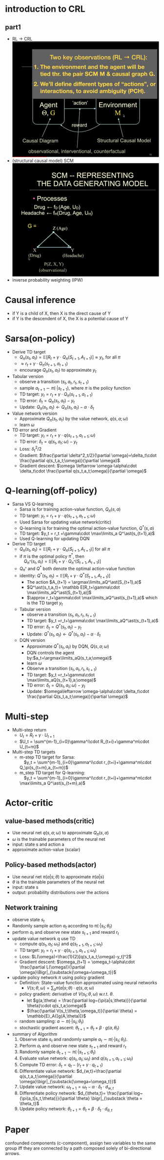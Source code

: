 # introduction to CRL
## part1
  - RL -> CRL
![This is an image](./screenshot1.png)
  - (structural causal model)   SCM 
  ![This is an image](./scs2.png)
  - inverse probability weighting (IPW)

# Causal inference
- if Y is a child of X, then X is the direct cause of Y
- if Y is the descendent of X, the X is a potential cause of Y

# Sarsa(on-policy)
- Derive TD target
  - $Q_\pi(s_t,a_t) = \mathbb E{[R_t+\gamma\cdot Q_\pi(S_{t+1},A_{t+1})]} \approx y_t$, for all $\pi$
  - $\approx r_t+\gamma\cdot Q_\pi(s_{t+1},a_{t+1})$
  - encourage $Q_\pi(s_t,a_t)$ to approximate $y_t$
- Tabular version
  - observe a transition $(s_t,a_t,r_t,s_{t+1})$
  - sample $a_{t+1} \sim \pi(\cdot|s_{t+1})$, where $\pi$ is the policy function
  - TD target: $y_t=r_t+\gamma\cdot Q_\pi(s_{t+1},a_{t+1})$
  - TD error: $\delta_t = Q_\pi(s_t,a_t )-y_t$
  - Update: $Q_\pi(s_t,a_t) \leftarrow Q_\pi(s_t,a_t)-\alpha\cdot \delta_t$
- Value network version
  - Approximate $Q_\pi(s_t,a_t)$ by the value network, $q(s,a;\omega)$
  - learn $\omega$
- TD error and Gradient
  - TD target: $y_t = r_t +\gamma\cdot q(s_{t+1},a_{t+1};\omega)$
  - TD error: $\delta_t = q(s_t,a_t;\omega)-y_t$
  - Loss: $\delta^2_t/2$
  - Gradient: $\frac{\partial \delta^2_t/2}{\partial \omega}=\delta_t\cdot \frac{\partial q(s_t,a_t;\omega)}{\partial \omega}$
  - Gradient descent: $\omega \leftarrow \omega-\alpha\cdot \delta_t\cdot \frac{\partial q(s_t,a_t;\omega)}{\partial \omega}$
# Q-learning(off-policy)
- Sarsa VS Q-learning
  - Sarsa is for training action-value function, $Q_\pi(s,a)$
  - TD target: $y_t = r_t +\gamma\cdot q(s_{t+1},a_{t+1};\omega)$
  - Used Sarsa for updating value network(critic)
  - Q-learning is for training the optimal action-value function, $Q^\ast(s,a)$
  - TD target: $y_t = r_t +\gamma\cdot \max\limits_a Q^\ast(s_{t+1},a)$
  - Used Q-learning for updating DQN
- Derive TD target
  - $Q_\pi(s_t,a_t)= \mathbb E[R_t+\gamma\cdot Q_\pi(S_{t+1},A_{t+1})]$ for all $\pi$
  - if $\pi$ is the optimal policy $\pi^\ast$, then <br> &emsp;$Q_{\pi^\ast}(s_t,a_t)= \mathbb E[R_t+\gamma\cdot Q_{\pi^\ast}(S_{t+1},A_{t+1})]$ 
  - $Q_{\pi^\ast}$ and $Q^\ast$ both denote the optimal action-value function
  - identity: $Q^\ast(s_t,a_t)= \mathbb E[R_t+\gamma\cdot Q^\ast(S_{t+1},A_{t+1})]$ 
    - The action $A_{t+1} = \argmax\limits_aQ^\ast(S_{t+1},a)$
    - $Q^\ast(s_t,a_t)= \mathbb E[R_t+\gamma\cdot \max\limits_aQ^\ast(S_{t+1},a)]$
    - $\approx r_t+\gamma\cdot \max\limits_aQ^\ast(s_{t+1},a)$ which is the TD target $y_t$
  - Tabular version
    - observe a transition $(s_t,a_t,r_t,s_{t+1})$
    - TD target: $y_t =r_t+\gamma\cdot \max\limits_aQ^\ast(s_{t+1},a)$
    - TD error: $\delta_t = Q^\ast(s_t,a_t)-y_t$
    - Update: $Q^\ast(s_t,a_t)\leftarrow Q^\ast(s_t,a_t)-\alpha\cdot \delta_t$
  - DQN version
    - Approximate $Q^\ast(s_t,a_t)$ by DQN, $Q(s,a;\omega)$
    - DQN controls the agent by:$a_t=\argmax\limits_aQ(s_t,a;\omega)$
    - learn $\omega$
    - Observe a transition $(s_t,a_t,r_t,s_{t+1})$
    - TD target: $y_t =r_t+\gamma\cdot \max\limits_aQ(s_{t+1},a;\omega)$
    - TD error: $\delta_t = Q(s_t,a_t;\omega)-y_t$
    - Update: $\omega\leftarrow \omega-\alpha\cdot \delta_t\cdot \frac{\partial Q(s_t,a_t;\omega)}{\partial \omega}$
# Multi-step
- Multi-step return
  - $U_t = R_t + \gamma\cdot U_{t+1}$
  - $U_t = \sum^{m-1}_{i=0}\gamma^i\cdot R_{t+i}+\gamma^m\cdot U_{t+m}$
- Multi-step TD targets
  - m-step TD target for Sarsa:<br>&emsp;$y_t = \sum^{m-1}_{i=0}\gamma^i\cdot r_{t+i}+\gamma^m\cdot Q_\pi(s_{t+m},a_{t+m})$
  - m_step TD target for Q-learning:<br>&emsp;$y_t = \sum^{m-1}_{i=0}\gamma^i\cdot r_{t+i}+\gamma^m\cdot \max\limits_a Q^\ast(s_{t+m},a)$
# Actor-critic
## value-based methods(critic)
  - Use neural net $q(s,a;\omega)$ to approximate $Q_{\pi}(s,a)$
  - $\omega$ is the trainable parameters of the neural net
  - input: state s and action a
  - approximate action-value (scalar)
## Policy-based methods(actor)
  - Use neural net $\pi(a|s;\theta)$ to approximate $\pi(a|s)$
  - $\theta$ is the trainable parameters of the neural net
  - input: state s
  - output: probability distributions over the actions
## Network training
- observe state $s_t$
- Randomly sample action $a_t$ according to $\pi(\cdot|s_t;\theta_t)$
- perform $a_t$ and observe new state $s_{t+1}$ and reward $r_t$
- update value network q use TD
  - compute $q(s_t,a_t;\omega_t)$ and $q(s_{t+1},a_{t+1};\omega_t)$
  - TD target: $y_t = r_t +\gamma\cdot q(s_{t+1},a_{t+1};\omega_t)$
  - Loss: $L(\omega)=\frac{1}{2}[q(s_t,a_t;\omega)-y_t]^2$
  - Gradient descent: $\omega_{t+1} = \omega_t-\alpha\cdot \frac{\partial L(\omega)}{\partial \omega}\Bigr|_{\substack{\omega=\omega_t}}$
- update policy network $\pi$ using policy gradient
  - Definition: State-value function approximated using neural networks
    - $V(s;\theta,\omega)=\sum_a\pi(a|s;\theta)\cdot q(s,a;\omega)$
  - policy gradient: derivative of $V(s_t;\theta,\omega)$ w.r.t. $\theta$. 
    - let $g(a,\theta) = \frac{\partial log~{\pi(a|s,\theta)}}{\partial \theta}\cdot q(s_t,a;\omega)$
    - $\frac{\partial V(s_t;\theta,\omega_t)}{\partial \theta} = \mathbb{E}_A{[g(A,\theta)]}$
  - random sampling: $a \sim \pi(\cdot|s_t;\theta_t)$
  - stochastic gradient ascent: $\theta_{t+1}=\theta_t+\beta\cdot g(a,\theta_t)$
- summary of Algorithm
  1. Observe state $s_t$ and randomly sample $a_t\sim \pi(\cdot|s_t;\theta_t)$.
  2.  Perform $a_t$ and observe new state $s_{t+1}$ and reward $r_t$
  3. Randomly sample $\tilde{a}_{t+1} \sim \pi(\cdot|s_{t+1};\theta_t)$
  4.  Evaluate value network: $q(s_t,a_t;\omega_t)$ and $q(s_{t+1},a_{t+1};\omega_t)$
  5.  Compute TD error: $\delta_t = q_t - (r_t+\gamma\cdot q_{t+1})$
  6.  Differentiate value network: $d_{w,t}=\frac{\partial q(s_t,a_t;\omega)}{\partial \omega}\bigr|_{\substack{\omega=\omega_t}}$
  7.  Update value network: $\omega_{t+1} = \omega_t -\alpha\cdot \delta_t \cdot d_{w,t}$
  8.  Differentiate policy network: $d_{\theta,t}= \frac{\partial log~{\pi(a_t|s_t,\theta)}}{\partial \theta} \bigr|_{\substack \theta = \theta_t}$
  9.  Update policy network: $\theta_{t+1}=\theta_t+\beta\cdot \delta_t \cdot d_{\theta,t}$
# Paper
confounded components (c-component), assign two variables to the same group iff they are connected by a path composed solely of bi-directional arrows.